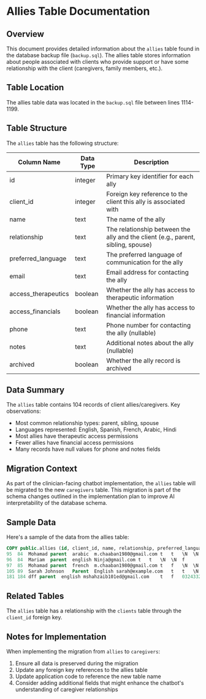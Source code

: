 # Allies Table Documentation

## Overview

This document provides detailed information about the `allies` table found in the database backup file (`backup.sql`). The allies table stores information about people associated with clients who provide support or have some relationship with the client (caregivers, family members, etc.).

## Table Location

The allies table data was located in the `backup.sql` file between lines 1114-1199.

## Table Structure

The `allies` table has the following structure:

| Column Name | Data Type | Description |
|-------------|-----------|-------------|
| id | integer | Primary key identifier for each ally |
| client_id | integer | Foreign key reference to the client this ally is associated with |
| name | text | The name of the ally |
| relationship | text | The relationship between the ally and the client (e.g., parent, sibling, spouse) |
| preferred_language | text | The preferred language of communication for the ally |
| email | text | Email address for contacting the ally |
| access_therapeutics | boolean | Whether the ally has access to therapeutic information |
| access_financials | boolean | Whether the ally has access to financial information |
| phone | text | Phone number for contacting the ally (nullable) |
| notes | text | Additional notes about the ally (nullable) |
| archived | boolean | Whether the ally record is archived |

## Data Summary

The `allies` table contains 104 records of client allies/caregivers. Key observations:

- Most common relationship types: parent, sibling, spouse
- Languages represented: English, Spanish, French, Arabic, Hindi
- Most allies have therapeutic access permissions
- Fewer allies have financial access permissions
- Many records have null values for phone and notes fields

## Migration Context

As part of the clinician-facing chatbot implementation, the `allies` table will be migrated to the new `caregivers` table. This migration is part of the schema changes outlined in the implementation plan to improve AI interpretability of the database schema.

## Sample Data

Here's a sample of the data from the allies table:

```sql
COPY public.allies (id, client_id, name, relationship, preferred_language, email, access_therapeutics, access_financials, phone, notes, archived) FROM stdin;
95	84	Mohamad	parent	arabic	m.chaaban1980@gmail.com	t	t	\N	\N	f
96	84	Mariam	parent	english	Ninja@gmail.com	t	t	\N	\N	f
97	85	Mohamad	parent	french	m.chaaban1980@gmail.com	t	f	\N	\N	f
105	89	Sarah Johnson	Parent	English	sarah@example.com	t	t	\N	\N	f
181	184	dff	parent	english	mshahzaib101ed@gmail.com	t	f	03243329192	sdfdsf	f
```

## Related Tables

The `allies` table has a relationship with the `clients` table through the `client_id` foreign key.

## Notes for Implementation

When implementing the migration from `allies` to `caregivers`:

1. Ensure all data is preserved during the migration
2. Update any foreign key references to the allies table
3. Update application code to reference the new table name
4. Consider adding additional fields that might enhance the chatbot's understanding of caregiver relationships
